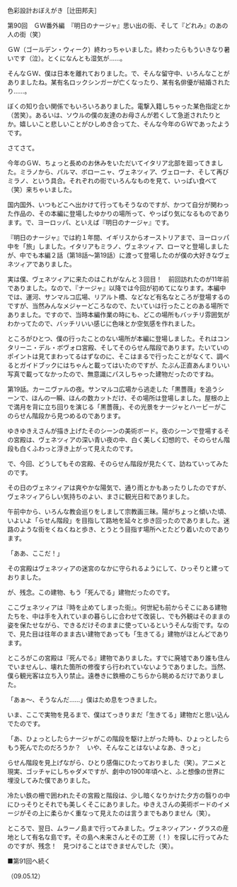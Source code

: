 <!-- source: http://web.archive.org/web/20250215190716/http://www.style.fm/as/05_column/tsujita/tsujita90.shtml -->

色彩設計おぼえがき［辻田邦夫］

第90回　ＧＷ番外編　『明日のナージャ』思い出の街、そして『どれみ』のあの人の街（笑）

ＧＷ（ゴールデン・ウィーク）終わっちゃいました。終わったらもういきなり暑いです（泣）。とくになんとも湿気が……。

そんなＧＷ、僕は日本を離れておりました。で、そんな留守中、いろんなことがありましたね。某有名ロックシンガーが亡くなったり、某有名俳優が結婚されたり……。

ぼくの知り合い関係でもいろいろありました。電撃入籍しちゃった某色指定とか（苦笑）。あるいは、ソウルの僕の友達のお母さんが若くして急逝されたりとか。嬉しいこと悲しいことがひしめき合ってた、そんな今年のＧＷであったようです。

さてさて。

今年のＧＷ、ちょっと長めのお休みをいただいてイタリア北部を廻ってきました。ミラノから、パルマ、ボローニャ、ヴェネツィア、ヴェローナ、そして再びミラノ、という具合。それぞれの街でいろんなものを見て、いっぱい食べて（笑）来ちゃいました。

国内国外、いつもどこへ出かけて行ってもそうなのですが、かつて自分が関わった作品の、その本編に登場したゆかりの場所って、やっぱり気になるものであります。で、ヨーロッパ、といえば『明日のナージャ』です。

『明日のナージャ』では約１年間、イギリスからオーストリアまで、ヨーロッパ中を「旅」しました。イタリアもミラノ、ヴェネツィア、ローマと登場しましたが、中でも本編２話（第18話〜第19話）に渡って登場したのが僕の大好きなヴェネツィアでありました。

実は僕、ヴェネツィアに来たのはこれがなんと３回目！　前回訪れたのが11年前でありました。なので、『ナージャ』以降では今回が初めてになります。本編中では、運河、サンマルコ広場、リアルト橋、などなど有名なところが登場するのですが、当然みんなメジャーどころなので、たいていは行ったことのある場所でありました。ですので、当時本編作業の時にも、どこの場所もバッチリ雰囲気がわかってたので、バッチリいい感じに色味とか空気感を作れました。

ところがひとつ、僕の行ったことのない場所が本編に登場しました。それはコンタリーニ・デル・ボヴォロ宮殿、そしてそのらせん階段であります。たいていのポイントは見てまわってるはずなのに、そこはまるで行ったことがなくて、調べるとガイドブックにはちゃんと載ってはいたのですが、たぶん正直あんまりいい写真で載ってなかったので、無意識にパスしちゃった建物だったのですね。

第19話。カーニヴァルの夜。サンマルコ広場から逃走した「黒薔薇」を追うシーンで、ほんの一瞬、ほんの数カットだけ、その場所は登場しました。屋根の上で満月を背に立ち回りを演じる「黒薔薇」、その光景をナージャとハービーがこのらせん階段から見つめるのであります。

ゆきゆきえさんが描き上げたそのシーンの美術ボード。夜のシーンで登場するその宮殿は、ヴェネツィアの深い青い夜の中、白く美しく幻想的で、そのらせん階段も白くふわっと浮き上がって見えたのです。

で、今回、どうしてもその宮殿、そのらせん階段が見たくて、訪ねていってみたのです。

その日のヴェネツィアは爽やかな陽気で、通り雨とかもあったりしたのですが、ヴェネツィアらしい気持ちのよい、まさに観光日和でありました。

午前中から、いろんな教会巡りをしまして宗教画三昧。陽がちょっと傾いた頃、いよいよ「らせん階段」を目指して路地を延々と歩き回ったのでありました。迷路のような街をくねくねと歩き、とうとう目指す場所へとたどり着いたのであります。

「ああ、ここだ！」

その宮殿はヴェネツィアの迷宮のなかに守られるようにして、ひっそりと建っておりました。

が、残念。この建物、もう「死んでる」建物だったのです。

ここヴェネツィアは『時を止めてしまった街』。何世紀も前からそこにある建物たちを、中は手を入れていまの暮らしに合わせて改装し、でも外観はそのままの姿を保たせながら、できるだけそのままに使っているというそんな街です。なので、見た目は往年のまま古い建物であっても「生きてる」建物がほとんどであります。

ところがこの宮殿は『死んでる』建物でありました。すでに廃墟であり誰も住んでいませんし、壊れた箇所の修復すら行われていないようでありました。当然、僕ら観光客は立ち入り禁止。遠巻きに鉄柵のこちらから眺めるだけでありました。

「あぁ〜、そうなんだ……」僕はため息をつきました。

いま、ここで実物を見るまで、僕はてっきりまだ「生きてる」建物だと思い込んでたのです。

「あ、ひょっとしたらナージャがこの階段を駆け上がった時も、ひょっとしたらもう死んでたのだろうか？　いや、そんなことはないよなあ、きっと」

らせん階段を見上げながら、ひとり感傷にひたっておりました（笑）。アニメと現実、ゴッチャにしちゃダメですが、劇中の1900年頃へと、ふと想像の世界に埋没してみた僕でありました。

冷たい鉄の柵で囲われたその宮殿と階段は、少し暗くなりかけた夕方の翳りの中にひっそりとそれでも美しくそこにありました。ゆきえさんの美術ボードのイメージがその上に柔らかく重なって見えたのは言うまでもありません（笑）。

ところで、翌日、ムラーノ島まで行ってみました。ヴェネツィアン・グラスの産地として有名な島です。その島へ未来さんとその工房（！）を探しに行ってみたのですが、残念！　見つけることはできませんでした（笑）。

■第91回へ続く

（09.05.12）
